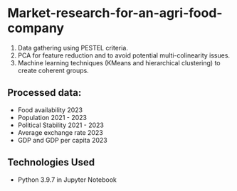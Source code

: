 # Market-research-for-an-agri-food-company
1. Data gathering using PESTEL criteria.
2. PCA for feature reduction and to avoid potential multi-colinearity issues.
3. Machine learning techniques (KMeans and hierarchical clustering) to create coherent groups.

## Processed data:

 - Food availability 2023
 - Population 2021 - 2023
 - Political Stability 2021 - 2023
 - Average exchange rate 2023
 - GDP and GDP per capita 2023

 
## Technologies Used
- Python 3.9.7 in Jupyter Notebook
